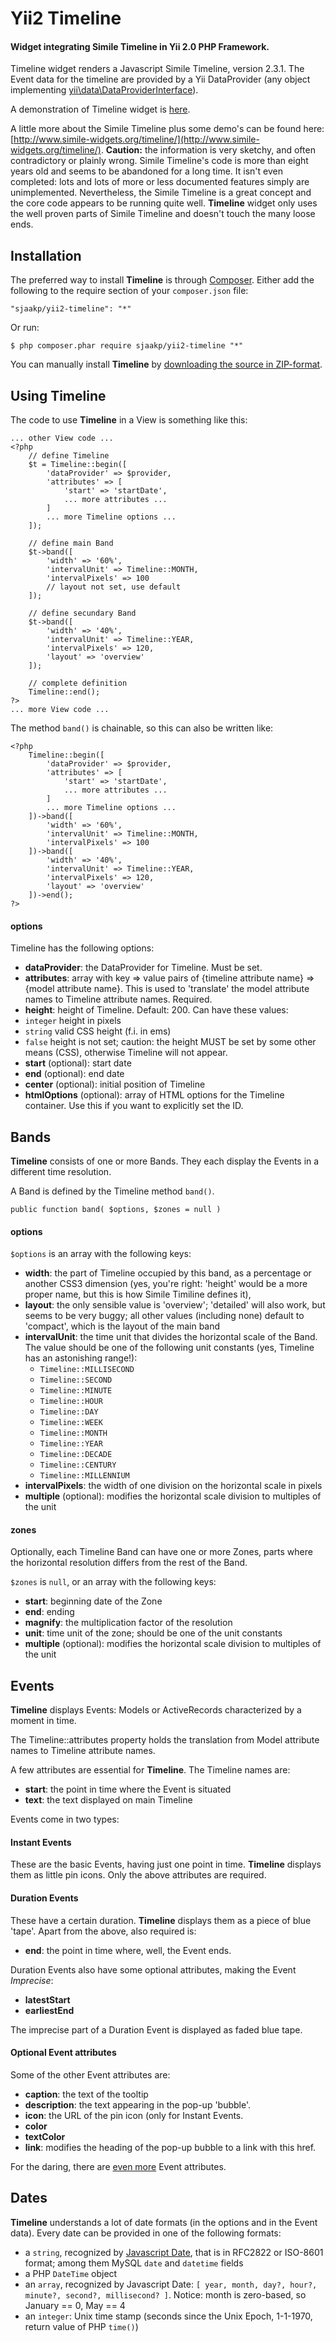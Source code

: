 Yii2 Timeline
=============

#### Widget integrating Simile Timeline in Yii 2.0 PHP Framework. ####

Timeline widget renders a Javascript Simile Timeline,  version 2.3.1. The Event data for the timeline are provided by a Yii DataProvider (any object implementing [yii\data\DataProviderInterface](https://www.yiiframework.com/doc-2.0/yii-data-dataproviderinterface.html)).

A demonstration of Timeline widget is [here](https://www.sjaakpriester.nl/software/timeline).

A little more about the Simile Timeline plus some demo's can be found here: [http://www.simile-widgets.org/timeline/](http://www.simile-widgets.org/timeline/). **Caution:** the information is very sketchy, and often contradictory or plainly wrong. Simile Timeline's code is more than eight years old and seems to be abandoned for a long time. It isn't even completed: lots and lots of more or less documented features simply are unimplemented. Nevertheless, the Simile Timeline is a great concept and the core code appears to be running quite well. **Timeline** widget only uses the well proven parts of Simile Timeline and doesn't touch the many loose ends.

## Installation ##

The preferred way to install **Timeline** is through [Composer](https://getcomposer.org/). Either add the following to the require section of your `composer.json` file:

`"sjaakp/yii2-timeline": "*"` 

Or run:

`$ php composer.phar require sjaakp/yii2-timeline "*"` 

You can manually install **Timeline** by [downloading the source in ZIP-format](https://github.com/sjaakp/yii2-timeline/archive/master.zip).

## Using Timeline ##

The code to use **Timeline** in a View is something like this:

    ... other View code ...
	<?php
		// define Timeline
		$t = Timeline::begin([
			'dataProvider' => $provider,
			'attributes' => [
				'start' => 'startDate',
				... more attributes ...
			]
			... more Timeline options ...
		]);

		// define main Band
		$t->band([
			'width' => '60%',
			'intervalUnit' => Timeline::MONTH,
			'intervalPixels' => 100
			// layout not set, use default
		]);

		// define secundary Band
		$t->band([
			'width' => '40%',
			'intervalUnit' => Timeline::YEAR,
			'intervalPixels' => 120,
			'layout' => 'overview'
		]);

		// complete definition
		Timeline::end();
	?>
	... more View code ...

The method `band()` is chainable, so this can also be written like:

    <?php
		Timeline::begin([
			'dataProvider' => $provider,
			'attributes' => [
				'start' => 'startDate',
				... more attributes ...
			]
			... more Timeline options ...
		])->band([
			'width' => '60%',
			'intervalUnit' => Timeline::MONTH,
			'intervalPixels' => 100
		])->band([
			'width' => '40%',
			'intervalUnit' => Timeline::YEAR,
			'intervalPixels' => 120,
			'layout' => 'overview'
		])->end();
	?>

#### options ####

Timeline has the following options:

- **dataProvider**: the DataProvider for Timeline. Must be set.
- **attributes**: array with key => value pairs of {timeline attribute name} => {model attribute name}. This is used to 'translate' the model attribute names to Timeline attribute names. Required.
- **height**: height of Timeline. Default: 200. Can have these values:
 - `integer` height in pixels
 - `string` valid CSS height (f.i. in ems)
 - `false` height is not set; caution: the height MUST be set by some other means (CSS), otherwise Timeline will not appear.
- **start** (optional): start date
- **end** (optional): end date
- **center** (optional): initial position of Timeline
- **htmlOptions** (optional): array of HTML options for the Timeline container. Use this if you want to explicitly set the ID. 

## Bands ##

**Timeline** consists of one or more Bands. They each display the Events in a different time resolution.

A Band is defined by the Timeline method `band()`.

    public function band( $options, $zones = null )

#### options ####

`$options` is an array with the following keys:

- **width**: the part of Timeline occupied by this band, as a percentage or another CSS3 dimension (yes, you're right: 'height' would be a more proper name, but this is how Simile Timiline defines it),
- **layout**: the only sensible value is 'overview'; 'detailed' will also work, but seems to be very buggy; all other values (including none) default to 'compact', which is the layout of the main band
- **intervalUnit**: the time unit that divides the horizontal scale of the Band. The value should be one of the following unit constants (yes, Timeline has an astonishing range!):
	- `Timeline::MILLISECOND`
	- `Timeline::SECOND`
	- `Timeline::MINUTE`
	- `Timeline::HOUR`
	- `Timeline::DAY`
	- `Timeline::WEEK`
	- `Timeline::MONTH`
	- `Timeline::YEAR`
	- `Timeline::DECADE`
	- `Timeline::CENTURY`
	- `Timeline::MILLENNIUM`
- **intervalPixels**: the width of one division on the horizontal scale in pixels
- **multiple** (optional): modifies the horizontal scale division to multiples of the unit 

#### zones ####

Optionally, each Timeline Band can have one or more Zones, parts where the horizontal resolution differs from the rest of the Band.

`$zones` is `null`, or an array with the following keys:

- **start**: beginning date of the Zone
- **end**: ending
- **magnify**: the multiplication factor of the resolution
- **unit**: time unit of the zone; should be one of the unit constants
- **multiple** (optional): modifies the horizontal scale division to multiples of the unit 

## Events ##

**Timeline** displays Events: Models or ActiveRecords characterized by a moment in time.

The Timeline::attributes property holds the translation from Model attribute names to Timeline attribute names.
  
A few attributes are essential for **Timeline**. The Timeline names are:

- **start**: the point in time where the Event is situated
- **text**: the text displayed on main Timeline

Events come in two types:

#### Instant Events ####

These are the basic Events, having just one point in time. **Timeline** displays them as little pin icons. Only the above attributes are required.

#### Duration Events ####

These have a certain duration. **Timeline** displays them as a piece of blue 'tape'. Apart from the above, also required is:

- **end**: the point in time where, well, the Event ends.
   
Duration Events also have some optional attributes, making the Event *Imprecise*:

- **latestStart**
- **earliestEnd**

The imprecise part of a Duration Event is displayed as faded blue tape.

#### Optional Event attributes ####

Some of the other Event attributes are:

- **caption**: the text of the tooltip
- **description**: the text appearing in the pop-up 'bubble'.
- **icon**: the URL of the pin icon (only for Instant Events.
- **color**
- **textColor**
- **link**: modifies the heading of the pop-up bubble to a link with this href.

For the daring, there are [even more](http://simile-widgets.org/wiki/Timeline_EventSources#Additional_Event_Attributes) Event attributes. 

## Dates ##

**Timeline** understands a lot of date formats (in the options and in the Event data). Every date can be provided in one of the following formats:

- a `string`, recognized by [Javascript Date](https://developer.mozilla.org/en-US/docs/Web/JavaScript/Reference/Global_Objects/Date), that is in RFC2822 or ISO-8601 format; among them MySQL `date` and `datetime` fields
- a PHP `DateTime` object
- an `array`, recognized by Javascript Date: `[ year, month, day?, hour?, minute?, second?, millisecond? ]`. Notice: month is zero-based, so January == 0, May == 4
- an `integer`: Unix time stamp (seconds since the Unix Epoch, 1-1-1970, return value of PHP `time()`)
